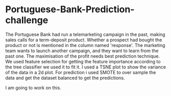 # Portuguese-Bank-Prediction-challenge
The Portuguese Bank had run a telemarketing campaign in the past, making sales calls for a term-deposit product. Whether a prospect had bought the product or not is mentioned in the column named 'response'.  The marketing team wants to launch another campaign, and they want to learn from the past one. The maximisation of the profit needs best prediction technique. We used feature selection for getting the feature importance according to the tree classifier we used it to fit it. I used a TSNE plot to show the variance of the data in a 2d plot. For prediction i used SMOTE to over sample the data and get the dataset balanced to get the predictions.

I am going to work on this.
